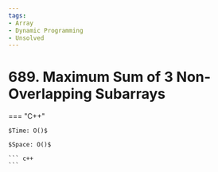 ```yaml
---
tags:
- Array
- Dynamic Programming
- Unsolved
---
```



# 689. Maximum Sum of 3 Non-Overlapping Subarrays

=== "C++"

    $Time: O()$

    $Space: O()$

    ``` c++
    ```